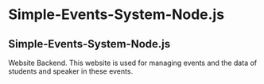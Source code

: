 # Simple-Events-System-Node.js

## Simple-Events-System-Node.js

Website Backend. This website is used for managing events and the data of students and speaker in these events. 
